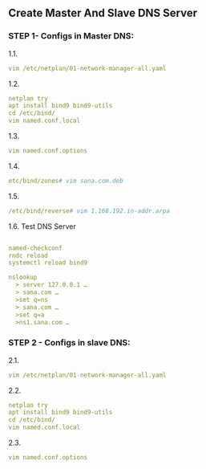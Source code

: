 ## Create Master And Slave DNS Server

### STEP 1- Configs in Master DNS:
1.1.
```yml
vim /etc/netplan/01-network-manager-all.yaml
```
1.2.
```yml
netplan try
apt install bind9 bind9-utils
cd /etc/bind/
vim named.conf.local
```
1.3.
```yml
vim named.conf.options
```
1.4.
```yml
etc/bind/zones# vim sana.com.deb
```
1.5.
```yml
/etc/bind/reverse# vim 1.168.192.in-addr.arpa
```
1.6. Test DNS Server
```yml

named-checkconf
rndc reload
systemctl reload bind9

nslookup 
  > server 127.0.0.1 …
  > sana.com …
  >set q=ns
  > sana.com …
  >set q=a
  >ns1.sana.com …
```

### STEP 2 - Configs in slave DNS:
2.1.
```yml
vim /etc/netplan/01-network-manager-all.yaml
```
2.2.
```yml
netplan try
apt install bind9 bind9-utils
cd /etc/bind/
vim named.conf.local
```
2.3.
```yml
vim named.conf.options
```

